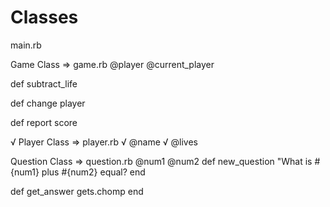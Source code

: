 # Classes

main.rb

Game Class => game.rb
@player
@current_player

def subtract_life

def change player

def report score

√ Player Class => player.rb
√ @name
√ @lives

Question Class => question.rb
@num1
@num2
def new_question
"What is #{num1} plus #{num2} equal?
end

def get_answer
gets.chomp
end
